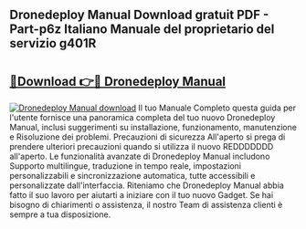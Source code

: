 ## Dronedeploy Manual Download gratuit PDF - Part-p6z Italiano Manuale del proprietario del servizio g401R

# <h2><a href="http://dfcyji.blite.top/?on=Dronedeploy+Manual">🔗Download 👉🔴 Dronedeploy Manual</a></h2>

[![Dronedeploy Manual download](https://i.imgur.com/lujVjoI.png)](http://dfcyji.blite.top/?on=Dronedeploy+Manual)
Il tuo Manuale Completo questa guida per l'utente fornisce una panoramica completa del tuo nuovo Dronedeploy Manual, inclusi suggerimenti su installazione, funzionamento, manutenzione e Risoluzione dei problemi. Precauzioni di sicurezza All'aperto si prega di prendere ulteriori precauzioni quando si utilizza il nuovo REDDDDDDD all'aperto. Le funzionalità avanzate di Dronedeploy Manual includono Supporto multilingue, traduzione in tempo reale, impostazioni personalizzabili e sincronizzazione automatica, tutte accessibili e personalizzate dall'interfaccia. Riteniamo che Dronedeploy Manual abbia fatto il suo lavoro per aiutarti a iniziare con il tuo nuovo Gadget. Se hai bisogno di chiarimenti o assistenza, il nostro Team di assistenza clienti è sempre a tua disposizione.
